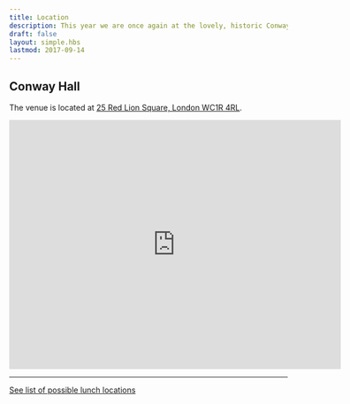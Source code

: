 ```yaml
---
title: Location
description: This year we are once again at the lovely, historic Conway Hall, in Holborn
draft: false
layout: simple.hbs
lastmod: 2017-09-14
---
```


## Conway Hall

The venue is located at [25 Red Lion Square, London WC1R 4RL](https://goo.gl/maps/HL9XGSxDgxu).

<iframe src="https://www.google.com/maps/embed?pb=!1m18!1m12!1m3!1d2482.648293258191!2d-0.1205446487075929!3d51.51966817953724!2m3!1f0!2f0!3f0!3m2!1i1024!2i768!4f13.1!3m3!1m2!1s0x48761b35e4f2a9cf%3A0x5e3d11c0198df26e!2sConway+Hall!5e0!3m2!1sen!2suk!4v1495057148263" width="600" height="450" frameborder="0" style="border:0" allowfullscreen></iframe>


<hr>
<a class="button secondary" href="/lunch">See list of possible lunch locations</a>
